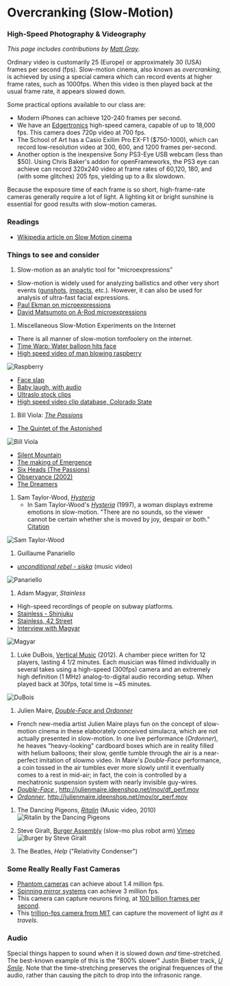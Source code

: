 # Overcranking (Slow-Motion)

### High-Speed Photography & Videography
*This page includes contributions by [Matt Gray](http://www.northeastern.edu/camd/theatre/people/matt-gray/)*. 

Ordinary video is customarily 25 (Europe) or approximately 30 (USA) frames per second (fps). Slow-motion cinema, also known as *overcranking*, is achieved by using a special camera which can record events at higher frame rates, such as 1000fps. When this video is then played back at the usual frame rate, it appears slowed down. 

Some practical options available to our class are: 
* Modern iPhones can achieve 120-240 frames per second.
* We have an [Edgertronics](http://edgertronic.com/) high-speed camera, capable of up to 18,000 fps. This camera does 720p video at 700 fps. 
* The School of Art has a Casio Exilim Pro EX-F1 ($750-1000), which can record low-resolution video at 300, 600, and 1200 frames per-second. 
* Another option is the inexpensive Sony PS3-Eye USB webcam (less than $50). Using Chris Baker's addon for openFrameworks, the PS3 eye can achieve can record 320x240 video at frame rates of 60,120, 180, and (with some glitches) 205 fps, yielding up to a 8x slowdown.

Because the exposure time of each frame is so short, high-frame-rate cameras generally require a lot of light. A lighting kit or bright sunshine is essential for good results with slow-motion cameras. 

### Readings

* [Wikipedia article on Slow Motion cinema](https://en.wikipedia.org/wiki/Slow_motion)

### Things to see and consider
1. Slow-motion as an analytic tool for "microexpressions"
  * Slow-motion is widely used for analyzing ballistics and other very short events ([gunshots](https://www.youtube.com/watch?v=7y9apnbI6GA), [impacts](https://www.youtube.com/watch?v=QfDoQwIAaXg), etc.). However, it can also be used for analysis of ultra-fast facial expressions.
  * [Paul Ekman on microexpressions](https://www.youtube.com/watch?v=EXm6YbXxSYk)
  * [David Matsumoto on A-Rod microexpressions](https://www.youtube.com/watch?v=bu3ayOWHX0w)

1. Miscellaneous Slow-Motion Experiments on the Internet
  * There is all manner of slow-motion tomfoolery on the internet. 
  * [Time Warp: Water balloon hits face](https://www.youtube.com/watch?v=90VyvOhPmA0)
  * [High speed video of man blowing raspberry](https://www.youtube.com/watch?v=cWGn6_EH2gM)

![Raspberry](images/raspberry.gif) 
 
  * [Face slap](https://www.youtube.com/watch?v=7AXB8nGq5jc)
  * [Baby laugh, with audio](https://www.youtube.com/watch?v=8igSA8HdR_Q)
  * [Ultraslo stock clips](http://www.ultraslo.com/)
  * [High speed video clip database, Colorado State](http://high_speed_video.colostate.edu/)

  
1. Bill Viola: [*The Passions*](http://www.getty.edu/art/exhibitions/viola/art.html)
  * [The Quintet of the Astonished](https://www.youtube.com/watch?v=MR9av-I35ME)

![Bill Viola](images/viola.jpg)

  * [Silent Mountain](https://www.youtube.com/watch?v=e2Eam0GMjZg)
  * [The making of Emergence](https://www.youtube.com/watch?v=hx5Cu7U-Fkg)
  * [Six Heads (The Passions)](https://www.youtube.com/watch?v=x1mGaf1lElo)
  * [Observance (2002)](https://www.youtube.com/watch?v=aiz19J-wVnE)
  * [The Dreamers](https://www.youtube.com/watch?v=mJpv4Z1X3CY)

1. Sam Taylor-Wood, [*Hysteria*](https://www.youtube.com/watch?v=33PZhpay8gM)
	* In Sam Taylor-Wood's [*Hysteria*](https://www.youtube.com/watch?v=33PZhpay8gM) (1997), a woman displays extreme emotions in slow-motion. "There are no sounds, so the viewer cannot be certain whether she is moved by joy, despair or both." [Citation](http://www.absolutearts.com/artsnews/2002/01/25/29597.html)

![Sam Taylor-Wood](images/taylor-wood.jpg)
	
1. Guillaume Panariello
  * [*unconditional rebel - siska*](https://vimeo.com/118738368) (music video)

![Panariello](images/panariello.jpg)

1. Adam Magyar, *Stainless*
  * High-speed recordings of people on subway platforms. 
  * [Stainless - Shinjuku](https://vimeo.com/77489382)
  * [Stainless, 42 Street](https://vimeo.com/83664407)
  * [Interview with Magyar](https://medium.com/matter/einsteins-camera-88aa8a185898)
  
![Magyar](images/magyar.jpg)
  
1. Luke DuBois, [Vertical Music](https://vimeo.com/41507465) (2012). A chamber piece written for 12 players, lasting 4 1/2 minutes. Each musician was filmed individually in several takes using a high-speed (300fps) camera and an extremely high definition (1 MHz) analog-to-digital audio recording setup. When played back at 30fps, total time is ~45 minutes.

![DuBois](images/dubois-slowmo.jpg)

1. Julien Maire, [*Double-Face* and *Ordonner*](http://julienmaire.ideenshop.net/project3.shtml)
  * French new-media artist Julien Maire plays fun on the concept of slow-motion cinema in these elaborately conceived simulacra, which are not actually presented in slow-motion. In one live performance (*Ordonner*), he heaves "heavy-looking" cardboard boxes which are in reality filled with helium balloons; their slow, gentle tumble through the air is a near-perfect imitation of slowmo video. In Maire's *Double-Face* performance, a coin tossed in the air tumbles ever more slowly until it eventually comes to a rest in mid-air; in fact, the coin is controlled by a mechatronic suspension system with nearly invisible guy-wires.
  * [*Double-Face* ](images/julien_maire_df_perf.mov), http://julienmaire.ideenshop.net/mov/df_perf.mov
  * [*Ordonner*](images/julien_maire_or_perf.mov), http://julienmaire.ideenshop.net/mov/or_perf.mov
1. The Dancing Pigeons, [*Ritalin*](https://vimeo.com/13639493) (Music video, 2010)
![Ritalin by the Dancing Pigeons](images/ritalin.jpg)
1. Steve Giralt, [Burger Assembly](http://nofilmschool.com/2016/08/how-capture-slow-mo-burger-drop-robots-phantom-flex4k-camera) (slow-mo plus robot arm) [Vimeo](https://vimeo.com/178939743)
![Burger by Steve Giralt](images/burger.jpg)

1. The Beatles, *Help* ("Relativity Condenser")

### Some Really Really Fast Cameras

* [Phantom cameras](http://www.visionresearch.com/Products/High-Speed-Cameras/) can achieve about 1.4 million fps. 
* [Spinning mirror systems](http://www.stanfordcomputeroptics.com/applications/physics/rotating-mirror-camera.html) can achieve 3 million fps. 
* This camera can capture neurons firing, at [100 billion frames per second](http://www.livescience.com/55296-high-speed-camera-captures-neurons-firing.html).
* This [trillion-fps camera from MIT](http://video.mit.edu/watch/visualizing-video-at-the-speed-of-light-one-trillion-frames-per-second-9742/) can capture the movement of light *as it travels*. 

### Audio 

Special things happen to sound when it is slowed down *and* time-stretched. The best-known example of this is the "800% slower" Justin Bieber track, *[U Smile](http://knowyourmeme.com/memes/800-slower-time-stretch)*. Note that the time-stretching preserves the original frequences of the audio, rather than causing the pitch to drop into the infrasonic range. 


